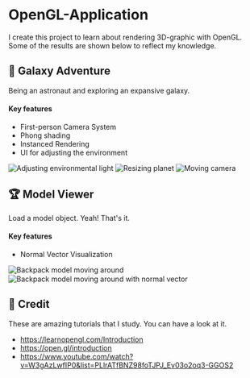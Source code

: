 # OpenGL-Application
I create this project to learn about rendering 3D-graphic with OpenGL. Some of the results are shown below to reflect my knowledge.

## :milky_way: Galaxy Adventure
Being an astronaut and exploring an expansive galaxy.
#### Key features
* First-person Camera System
* Phong shading
* Instanced Rendering
* UI for adjusting the environment

![Adjusting environmental light](https://github.com/TeamTamoad/OpenGL-Application/blob/master/OpenGL/res/showcase/GalaxyAdventure/GA-light.gif)
![Resizing planet](https://github.com/TeamTamoad/OpenGL-Application/blob/master/OpenGL/res/showcase/GalaxyAdventure/GA-model.gif)
![Moving camera](https://github.com/TeamTamoad/OpenGL-Application/blob/master/OpenGL/res/showcase/GalaxyAdventure/GA-camera.gif)

## :trophy: Model Viewer
Load a model object. Yeah! That's it.
#### Key features
* Normal Vector Visualization

![ฺBackpack model moving around](https://github.com/TeamTamoad/OpenGL-Application/blob/master/OpenGL/res/showcase/ModelViewer/MV-plain.gif)
![Backpack model moving around with normal vector](https://github.com/TeamTamoad/OpenGL-Application/blob/master/OpenGL/res/showcase/ModelViewer/MV-normal-vector.gif)

## :memo: Credit
These are amazing tutorials that I study. You can have a look at it. 
* https://learnopengl.com/Introduction
* https://open.gl/introduction
* https://www.youtube.com/watch?v=W3gAzLwfIP0&list=PLlrATfBNZ98foTJPJ_Ev03o2oq3-GGOS2
  
